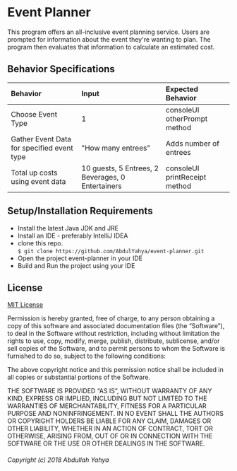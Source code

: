 # Event Planner

This program offers an all-inclusive event planning service. Users are prompted for information about the event they're wanting to plan. The program then evaluates that information to calculate an estimated cost.


## Behavior Specifications
| Behavior | Input | Expected Behavior |
| :------------- | :------------- | :------------- |
| Choose Event Type | 1 | consoleUI otherPrompt method |
| Gather Event Data for specified event type | "How many entrees" | Adds number of entrees |
| Total up costs using event data | 10 guests, 5 Entrees, 2 Beverages, 0 Entertainers | consoleUI printReceipt method |


## Setup/Installation Requirements

* Install the latest Java JDK and JRE
* Install an IDE - preferably IntelliJ IDEA
* clone this repo. <br />
`$ git clone https://github.com/AbdulYahya/event-planner.git`
* Open the project event-planner in your IDE <br />
* Build and Run the project using your IDE


## License

[MIT License][Arbitrary case-insensitive reference text]

Permission is hereby granted, free of charge, to any person obtaining a copy of this software and associated documentation files (the “Software”), to deal in the Software without restriction, including without limitation the rights to use, copy, modify, merge, publish, distribute, sublicense, and/or sell copies of the Software, and to permit persons to whom the Software is furnished to do so, subject to the following conditions:

The above copyright notice and this permission notice shall be included in all copies or substantial portions of the Software.

THE SOFTWARE IS PROVIDED “AS IS”, WITHOUT WARRANTY OF ANY KIND, EXPRESS OR IMPLIED, INCLUDING BUT NOT LIMITED TO THE WARRANTIES OF MERCHANTABILITY, FITNESS FOR A PARTICULAR PURPOSE AND NONINFRINGEMENT. IN NO EVENT SHALL THE AUTHORS OR COPYRIGHT HOLDERS BE LIABLE FOR ANY CLAIM, DAMAGES OR OTHER LIABILITY, WHETHER IN AN ACTION OF CONTRACT, TORT OR OTHERWISE, ARISING FROM, OUT OF OR IN CONNECTION WITH THE SOFTWARE OR THE USE OR OTHER DEALINGS IN THE SOFTWARE.

###### Copyright (c) 2018 Abdullah Yahya

[arbitrary case-insensitive reference text]: https://ayahya.mit-license.org
